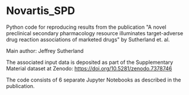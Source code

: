 # Novartis_SPD
Python code for reproducing results from the publication "A novel preclinical secondary pharmacology resource illuminates target-adverse drug reaction associations of marketed drugs" by Sutherland et. al.

Main author: Jeffrey Sutherland

The associated input data is deposited as part of the Supplementary Material dataset at Zenodo:
https://doi.org/10.5281/zenodo.7378746

The code consists of 6 separate Jupyter Notebooks as described in the publication.
